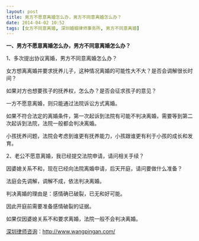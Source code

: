 ```yaml
---
layout: post
title: 男方不愿意离婚怎么办，男方不同意离婚怎么办？
date: 2014-04-02 10:52
tags: [女方不同意离婚, 深圳婚姻律师事务所, 男方不同意离婚]
---
```

<strong>一、男方不愿意离婚怎么办，男方不同意离婚怎么办？</strong>

1、多次提出协议离婚，男方不同意离婚怎么办？

女方想离离婚并要求抚养儿子，这种情况离婚的可能性大不大？是否会调解很长时间？

如果对方也想要孩子的抚养权，怎么办？是否会征求孩子的意见？

一方不愿意离婚，则只能通过法院诉讼方式离婚。

如果不符合法定的离婚条件，第一次起诉到法院有可能不判决离婚，需要等到第二次起诉到法院，法院一般都会判决离婚。

小孩抚养问题，法院会考虑到谁更有抚养能力，小孩跟谁更有利于小孩的成长和发育。

2、老公不愿意离婚，我已经提交法院申请，请问相关手续？

因婆媳关系不和，现在已经向法院离婚申请，后天开庭，请问要做什么准备？

法庭会先调解，调解不成，依法判决离婚。

判决离婚的理由是：感情确已破裂，已无和好可能。

因此开庭前需要准备感情破裂的证据。

如果仅因婆媳关系不和要求离婚，法院一般不会判决离婚。




<a href="http://www.wangpingan.com/">深圳律师咨询</a>：<a href="http://www.wangpingan.com/">http://www.wangpingan.com/</a>

